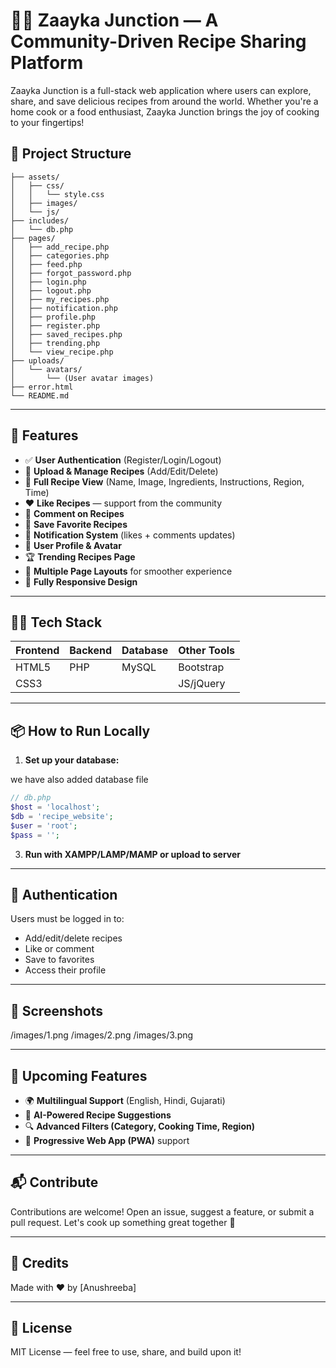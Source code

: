 # 👨‍🍳 Zaayka Junction — A Community-Driven Recipe Sharing Platform

Zaayka Junction is a full-stack web application where users can explore, share, and save delicious recipes from around the world. Whether you're a home cook or a food enthusiast, Zaayka Junction brings the joy of cooking to your fingertips!

## 📂 Project Structure

```
├── assets/
│   ├── css/
│   │   └── style.css
│   ├── images/
│   └── js/
├── includes/
│   └── db.php
├── pages/
│   ├── add_recipe.php
│   ├── categories.php
│   ├── feed.php
│   ├── forgot_password.php
│   ├── login.php
│   ├── logout.php
│   ├── my_recipes.php
│   ├── notification.php
│   ├── profile.php
│   ├── register.php
│   ├── saved_recipes.php
│   ├── trending.php
│   └── view_recipe.php
├── uploads/
│   └── avatars/
│       └── (User avatar images)
├── error.html
└── README.md
```

---

## 🚀 Features

- ✅ **User Authentication** (Register/Login/Logout)
- 📸 **Upload & Manage Recipes** (Add/Edit/Delete)
- 📖 **Full Recipe View** (Name, Image, Ingredients, Instructions, Region, Time)
- ❤️ **Like Recipes** — support from the community
- 💬 **Comment on Recipes**
- 👅 **Save Favorite Recipes**
- 🔔 **Notification System** (likes + comments updates)
- 👤 **User Profile & Avatar**
- 🏆 **Trending Recipes Page**
- 🎨 **Multiple Page Layouts** for smoother experience
- 📱 **Fully Responsive Design**

---

## 🧑‍💻 Tech Stack

| Frontend      | Backend      | Database | Other Tools      |
|---------------|--------------|----------|------------------|
| HTML5         | PHP          | MySQL    | Bootstrap        |
| CSS3          |              |          | JS/jQuery        |

---

## 📦 How to Run Locally


1. **Set up your database:**

we have also added database file 
```php
// db.php
$host = 'localhost';
$db = 'recipe_website';
$user = 'root';
$pass = '';
```

3. **Run with XAMPP/LAMP/MAMP or upload to server**

---

## 🔐 Authentication

Users must be logged in to:
- Add/edit/delete recipes
- Like or comment
- Save to favorites
- Access their profile

---

## 📸 Screenshots

/images/1.png
/images/2.png
/images/3.png

---

## 🔧 Upcoming Features

- 🌍 **Multilingual Support** (English, Hindi, Gujarati)
- 🤖 **AI-Powered Recipe Suggestions**
- 🔍 **Advanced Filters (Category, Cooking Time, Region)**
- 📱 **Progressive Web App (PWA)** support

---

## 📬 Contribute

Contributions are welcome! Open an issue, suggest a feature, or submit a pull request. Let's cook up something great together 🍛

---

## 🙌 Credits

Made with ❤️ by [Anushreeba]  


---

## 📄 License

MIT License — feel free to use, share, and build upon it!

